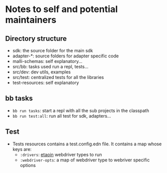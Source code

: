 # Notes to self and potential maintainers

## Directory structure

- sdk: the source folder for the main sdk
- adapter-\*: source folders for adapter specific code
- malli-schemas: self explanatory...
- src/bb: tasks used run a repl, tests...
- src/dev: dev utils, examples
- src/test: centralized tests for all the libraries
- test-resources: self explanatory

## bb tasks

- `bb run tasks`: start a repl with all the sub projects in the classpath
- `bb run test:all`: run all test for sdk, adapters...

## Test

- Tests resources contains a test.config.edn file. It contains a map whose keys are:
  - `:drivers`: [etaoin](https://github.com/clj-commons/etaoin) webdriver types to run
  - `:webdriver-opts`: a map of webdriver type to webriver specific options
